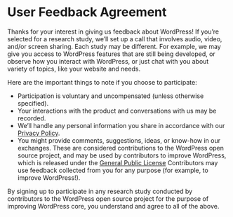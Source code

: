 # User Feedback Agreement

Thanks for your interest in giving us feedback about WordPress! If you’re selected for a research study, we’ll set up a call that involves audio, video, and/or screen sharing. Each study may be different. For example, we may give you access to WordPress features that are still being developed, or observe how you interact with WordPress, or just chat with you about variety of topics, like your website and needs.

Here are the important things to note if you choose to participate:

*   Participation is voluntary and uncompensated (unless otherwise specified).
*   Your interactions with the product and conversations with us may be recorded.
*   We’ll handle any personal information you share in accordance with our [Privacy Policy](https://wordpress.org/about/privacy/).
*   You might provide comments, suggestions, ideas, or know-how in our exchanges. These are considered contributions to the WordPress open source project, and may be used by contributors to improve WordPress, which is released under the [General Public License](https://www.gnu.org/licenses/gpl.html) Contributors may use feedback collected from you for any purpose (for example, to improve WordPress!).

By signing up to participate in any research study conducted by contributors to the WordPress open source project for the purpose of improving WordPress core, you understand and agree to all of the above.